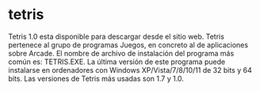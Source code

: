 # tetris
Tetris 1.0 esta disponible para descargar desde el sitio web. Tetris pertenece al grupo de programas Juegos, en concreto al de aplicaciones sobre Arcade. El nombre de archivo de instalación del programa más común es: TETRIS.EXE. La última versión de este programa puede instalarse en ordenadores con Windows XP/Vista/7/8/10/11 de 32 bits y 64 bits. Las versiones de Tetris más usadas son 1.7 y 1.0.
